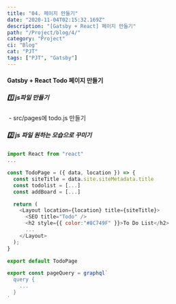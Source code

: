 ```yaml
---
title: "04. 페이지 만들기"
date: "2020-11-04T02:15:32.169Z"
description: "[Gatsby + React] 페이지 만들기"
path: "/Project/blog/4/"
category: "Project"
ci: "Blog"
cat: "PJT"
tags: ["PJT", "Gatsby"]
---
```


#### Gatsby + React Todo 페이지 만들기



##### 1️⃣ js파일 만들기

&nbsp;- src/pages에 todo.js 만들기



##### 2️⃣ js 파일 원하는 모습으로 꾸미기

```js noLineNumbers
import React from "react"
...

const TodoPage = ({ data, location }) => {
  const siteTitle = data.site.siteMetadata.title
  const todolist = [...]
  const addBoard = [...]

  return (
    <Layout location={location} title={siteTitle}>
      <SEO title="Todo" />
      <h2 style={{ color:"#8C749F" }}>To Do List</h2>
      ...
    </Layout>
  );
}

export default TodoPage

export const pageQuery = graphql`
  query {
    ...
  }
`
```

